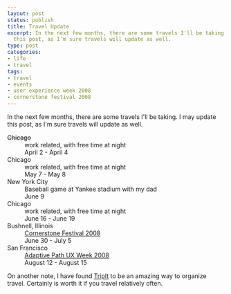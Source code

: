 ```yaml
---
layout: post
status: publish
title: Travel Update
excerpt: In the next few months, there are some travels I'll be taking. I may update
  this post, as I'm sure travels will update as well.
type: post
categories:
- life
- travel
tags:
- travel
- events
- user experience week 2008
- cornerstone festival 2008
---
```

In the next few months, there are some travels I'll be taking. I may update this post, as I'm sure travels will update as well.
<dl>
   <dt><del datetime="2008-05-03T19:08:21+00:00">Chicago</del></dt>
   <dd>work related, with free time at night</dd>
   <dd>April 2 - April 4</dd>
   <dt>Chicago</dt>
   <dd>work related, with free time at night</dd>
   <dd>May 7 - May 8</dd>
   <dt>New York City</dt>
   <dd>Baseball game at Yankee stadium with my dad</dd>
   <dd>June 9</dd>
   <dt>Chicago</dt>
   <dd>work related, with free time at night</dd>
   <dd>June 16 - June 19</dd>
   <dt>Bushnell, Illinois</dt>
   <dd><a href="http://www.cornerstonefestival.com/">Cornerstone Festival 2008</a></dd>
   <dd>June 30 - July 5</dd>
   <dt>San Francisco</dt>
   <dd><a href="http://www.uxweek.com/">Adaptive Path UX Week 2008</a></dd>
   <dd>August 12 - August 15</dd>
</dl>
On another note, I have found <a href="http://www.tripit.com/">TripIt</a> to be an amazing way to organize travel. Certainly is worth it if you travel relatively often.
